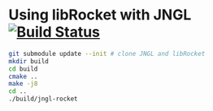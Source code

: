 # Using libRocket with JNGL [![Build Status](https://travis-ci.org/jhasse/jngl-rocket.svg?branch=master)](https://travis-ci.org/jhasse/jngl-rocket)

```sh
git submodule update --init # clone JNGL and libRocket
mkdir build
cd build
cmake ..
make -j8
cd ..
./build/jngl-rocket
```
